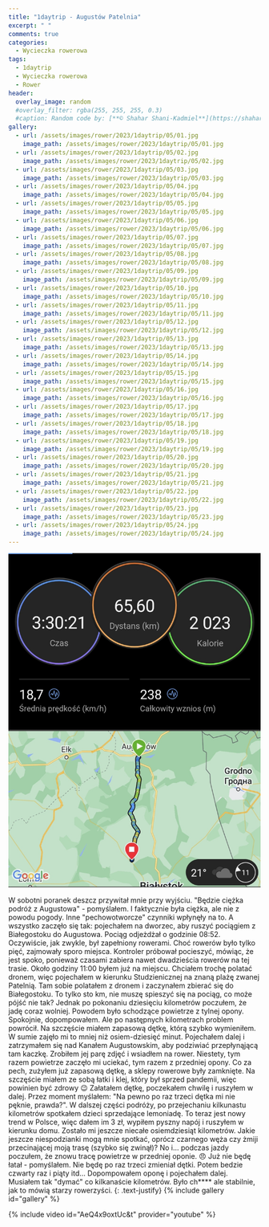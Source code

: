 ```yaml
---
title: "1daytrip - Augustów Patelnia"
excerpt: " "
comments: true
categories:
  - Wycieczka rowerowa
tags:
  - 1daytrip
  - Wycieczka rowerowa
  - Rower
header:
  overlay_image: random
  #overlay_filter: rgba(255, 255, 255, 0.3)
  #caption: Random code by: [**© Shahar Shani-Kadmiel**](https://shaharkadmiel.github.io)"
gallery:
  - url: /assets/images/rower/2023/1daytrip/05/01.jpg
    image_path: /assets/images/rower/2023/1daytrip/05/01.jpg
  - url: /assets/images/rower/2023/1daytrip/05/02.jpg
    image_path: /assets/images/rower/2023/1daytrip/05/02.jpg
  - url: /assets/images/rower/2023/1daytrip/05/03.jpg
    image_path: /assets/images/rower/2023/1daytrip/05/03.jpg
  - url: /assets/images/rower/2023/1daytrip/05/04.jpg
    image_path: /assets/images/rower/2023/1daytrip/05/04.jpg
  - url: /assets/images/rower/2023/1daytrip/05/05.jpg
    image_path: /assets/images/rower/2023/1daytrip/05/05.jpg
  - url: /assets/images/rower/2023/1daytrip/05/06.jpg
    image_path: /assets/images/rower/2023/1daytrip/05/06.jpg
  - url: /assets/images/rower/2023/1daytrip/05/07.jpg
    image_path: /assets/images/rower/2023/1daytrip/05/07.jpg
  - url: /assets/images/rower/2023/1daytrip/05/08.jpg
    image_path: /assets/images/rower/2023/1daytrip/05/08.jpg
  - url: /assets/images/rower/2023/1daytrip/05/09.jpg
    image_path: /assets/images/rower/2023/1daytrip/05/09.jpg
  - url: /assets/images/rower/2023/1daytrip/05/10.jpg
    image_path: /assets/images/rower/2023/1daytrip/05/10.jpg
  - url: /assets/images/rower/2023/1daytrip/05/11.jpg
    image_path: /assets/images/rower/2023/1daytrip/05/11.jpg
  - url: /assets/images/rower/2023/1daytrip/05/12.jpg
    image_path: /assets/images/rower/2023/1daytrip/05/12.jpg
  - url: /assets/images/rower/2023/1daytrip/05/13.jpg
    image_path: /assets/images/rower/2023/1daytrip/05/13.jpg
  - url: /assets/images/rower/2023/1daytrip/05/14.jpg
    image_path: /assets/images/rower/2023/1daytrip/05/14.jpg
  - url: /assets/images/rower/2023/1daytrip/05/15.jpg
    image_path: /assets/images/rower/2023/1daytrip/05/15.jpg
  - url: /assets/images/rower/2023/1daytrip/05/16.jpg
    image_path: /assets/images/rower/2023/1daytrip/05/16.jpg
  - url: /assets/images/rower/2023/1daytrip/05/17.jpg
    image_path: /assets/images/rower/2023/1daytrip/05/17.jpg
  - url: /assets/images/rower/2023/1daytrip/05/18.jpg
    image_path: /assets/images/rower/2023/1daytrip/05/18.jpg
  - url: /assets/images/rower/2023/1daytrip/05/19.jpg
    image_path: /assets/images/rower/2023/1daytrip/05/19.jpg
  - url: /assets/images/rower/2023/1daytrip/05/20.jpg
    image_path: /assets/images/rower/2023/1daytrip/05/20.jpg
  - url: /assets/images/rower/2023/1daytrip/05/21.jpg
    image_path: /assets/images/rower/2023/1daytrip/05/21.jpg
  - url: /assets/images/rower/2023/1daytrip/05/22.jpg
    image_path: /assets/images/rower/2023/1daytrip/05/22.jpg
  - url: /assets/images/rower/2023/1daytrip/05/23.jpg
    image_path: /assets/images/rower/2023/1daytrip/05/23.jpg
  - url: /assets/images/rower/2023/1daytrip/05/24.jpg
    image_path: /assets/images/rower/2023/1daytrip/05/24.jpg
---
```

![mapka](/assets/images/rower/2023/1daytrip/05/mapka.png)

W sobotni poranek deszcz przywitał mnie przy wyjściu. "Będzie ciężka podróż z Augustowa" - pomyślałem. I faktycznie była ciężka, ale nie z powodu pogody. Inne "pechowotworcze" czynniki wpłynęły na to. A wszystko zaczęło się tak: pojechałem na dworzec, aby ruszyć pociągiem z Białegostoku do Augustowa. Pociąg odjeżdżał o godzinie 08:52. Oczywiście, jak zwykle, był zapełniony rowerami. Choć rowerów było tylko pięć, zajmowały sporo miejsca. Kontroler próbował pocieszyć, mówiąc, że jest spoko, ponieważ czasami zabiera nawet dwadzieścia rowerów na tej trasie. Około godziny 11:00 byłem już na miejscu. Chciałem trochę polatać dronem, więc pojechałem w kierunku Studzienicznej na znaną plażę zwanej Patelnią. Tam sobie polatałem z dronem i zaczynałem zbierać się do Białegostoku. To tylko sto km, nie muszę spieszyć się na pociąg, co może pójść nie tak? Jednak po pokonaniu dziesięciu kilometrów poczułem, że jadę coraz wolniej. Powodem było schodzące powietrze z tylnej opony. Spokojnie, dopompowałem. Ale po następnych kilometrach problem powrócił. Na szczęście miałem zapasową dętkę, którą szybko wymieniłem. W sumie zajęło mi to mniej niż osiem-dziesięć minut. Pojechałem dalej i zatrzymałem się nad Kanałem Augustowskim, aby podziwiać przepłynąjącą tam kaczkę. Zrobiłem jej parę zdjęć i wsiadłem na rower. Niestety, tym razem powietrze zaczęło mi uciekać, tym razem z przedniej opony. Co za pech, zużyłem już zapasową dętkę, a sklepy rowerowe były zamknięte. Na szczęście miałem ze sobą łatki i klej, który był sprzed pandemii, więc powinien być zdrowy 😉 Załatałem dętkę, poczekałem chwilę i ruszyłem w dalej. Przez moment myślałem: "Na pewno po raz trzeci dętka mi nie pęknie, prawda?". W dalszej części podróży, po przejechaniu kilkunastu kilometrów spotkałem dzieci sprzedające lemoniadę. To teraz jest nowy trend w Polsce, więc dałem im 3 zł, wypiłem pyszny napój i ruszyłem w kierunku domu. Zostało mi jeszcze niecałe osiemdziesiąt kilometrów. Jakie jeszcze niespodzianki mogą mnie spotkać, oprócz czarnego węża czy żmiji przecinającej moją trasę (szybko się zwinął)? No i... podczas jazdy poczułem, że znowu tracę powietrze w przedniej oponie. 😠 Już nie będę łatał - pomyślałem. Nie będę po raz trzeci zmieniał dętki. Potem bedzie czwarty raz i piąty itd... Dopompowałem oponę i pojechałem dalej. Musiałem tak "dymać" co kilkanaście kilometrów. Było ch**** ale stabilnie, jak to mówią starzy rowerzyści.
{: .text-justify}
{% include gallery id="gallery" %}

{% include video id="AeQ4x9oxtUc&t" provider="youtube" %}